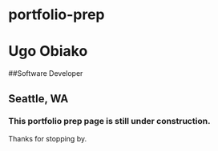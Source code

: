 # portfolio-prep

# Ugo Obiako
##Software Developer
## Seattle, WA

### This portfolio prep page is still under construction.

Thanks for stopping by.
